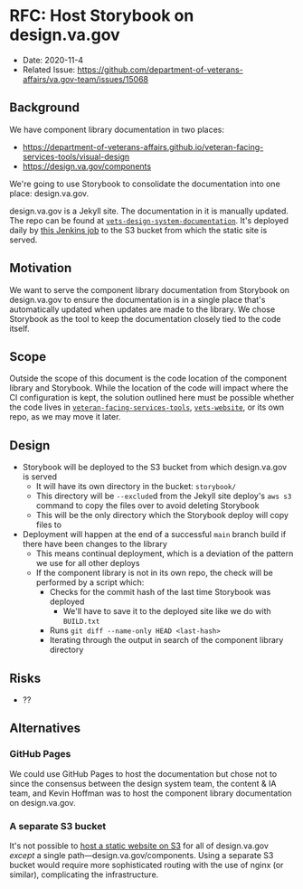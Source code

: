 # RFC: Host Storybook on design.va.gov

- Date: 2020-11-4
- Related Issue: https://github.com/department-of-veterans-affairs/va.gov-team/issues/15068

## Background
We have component library documentation in two places:
- https://department-of-veterans-affairs.github.io/veteran-facing-services-tools/visual-design
- https://design.va.gov/components

We're going to use Storybook to consolidate the documentation into one place:
design.va.gov.

design.va.gov is a Jekyll site. The documentation in it is manually updated. The
repo can be found at
[`vets-design-system-documentation`](https://github.com/department-of-veterans-affairs/vets-design-system-documentation/).
It's deployed daily by [this Jenkins
job](http://jenkins.vfs.va.gov/job/deploys/job/vets-gov-autodeploy-vets-design-system-documentation/)
to the S3 bucket from which the static site is served.

## Motivation
We want to serve the component library documentation from Storybook on
design.va.gov to ensure the documentation is in a single place that's
automatically updated when updates are made to the library. We chose Storybook
as the tool to keep the documentation closely tied to the code itself.

## Scope
Outside the scope of this document is the code location of the component library
and Storybook. While the location of the code will impact where the CI
configuration is kept, the solution outlined here must be possible whether the
code lives in
[`veteran-facing-services-tools`](https://github.com/department-of-veterans-affairs/veteran-facing-services-tools),
[`vets-website`](https://github.com/department-of-veterans-affairs/vets-website),
or its own repo, as we may move it later.

## Design
- Storybook will be deployed to the S3 bucket from which design.va.gov is served
  - It will have its own directory in the bucket: `storybook/`
  - This directory will be `--exclude`d from the Jekyll site deploy's `aws s3`
    command to copy the files over to avoid deleting Storybook
  - This will be the only directory which the Storybook deploy will copy files
    to
- Deployment will happen at the end of a successful `main` branch build if
  there have been changes to the library
  - This means continual deployment, which is a deviation of the pattern we use
    for all other deploys
  - If the component library is not in its own repo, the check will be performed
    by a script which:
    - Checks for the commit hash of the last time Storybook was deployed
      - We'll have to save it to the deployed site like we do with `BUILD.txt`
    - Runs `git diff --name-only HEAD <last-hash>`
    - Iterating through the output in search of the component library directory

## Risks
- ??

## Alternatives

### GitHub Pages
We could use GitHub Pages to host the documentation but chose not to since the
consensus between the design system team, the content & IA team, and Kevin
Hoffman was to host the component library documentation on design.va.gov.

### A separate S3 bucket
It's not possible to [host a static website on
S3](https://docs.aws.amazon.com/AmazonS3/latest/dev/WebsiteHosting.html) for all
of design.va.gov _except_ a single path—design.va.gov/components. Using a
separate S3 bucket would require more sophisticated routing with the use of
nginx (or similar), complicating the infrastructure.
